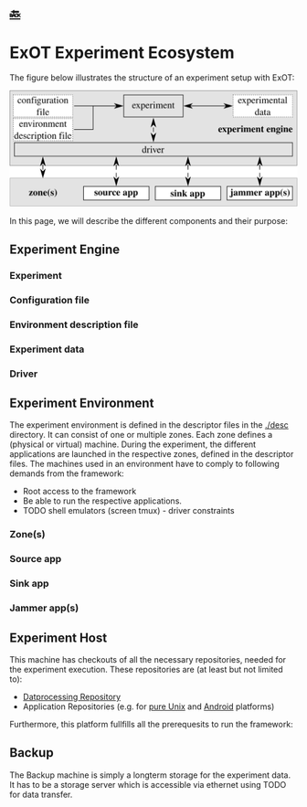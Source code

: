 [:back:](/home)
---

# ExOT Experiment Ecosystem

The figure below illustrates the structure of an experiment setup with ExOT:

![ExOT Experiment Setup Overviewl](../uploads/figures/execution_blockdiag.svg)

In this page, we will describe the different components and their purpose:

## Experiment Engine

### Experiment

### Configuration file

### Environment description file

### Experiment data

### Driver

## Experiment Environment

The experiment environment is defined in the descriptor files in the [./desc]() directory.
It can consist of one or multiple zones.
Each zone defines a (physical or virtual) machine.
During the experiment, the different applications are launched in the respective zones, defined in the descriptor files.
The machines used in an environment have to comply to following demands from the framework:
* Root access to the framework 
* Be able to run the respective applications.
* TODO shell emulators (screen tmux) - driver constraints

### Zone(s)

### Source app

### Sink app

### Jammer app(s)

## Experiment Host
This machine has checkouts of all the necessary repositories, needed for the experiment execution. 
These repositories are (at least but not limited to):
* [Datprocessing Repository]()
* Application Repositories (e.g. for [pure Unix]() and [Android]() platforms)

Furthermore, this platform fullfills all the prerequesits to run the framework:

## Backup
The Backup machine is simply a longterm storage for the experiment data.
It has to be a storage server which is accessible via ethernet using TODO for data transfer.


